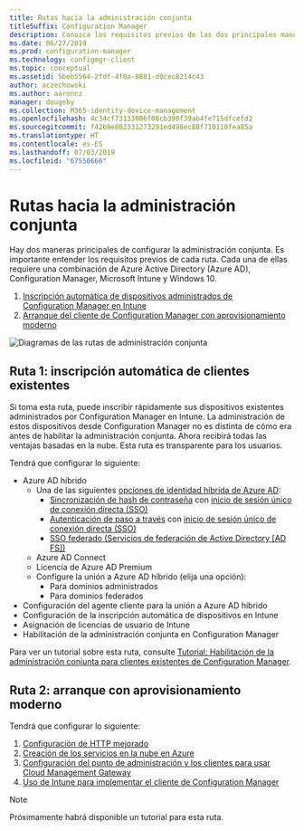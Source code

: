 ```yaml
---
title: Rutas hacia la administración conjunta
titleSuffix: Configuration Manager
description: Conozca los requisitos previos de las dos principales maneras de configurar la administración conjunta.
ms.date: 06/27/2019
ms.prod: configuration-manager
ms.technology: configmgr-client
ms.topic: conceptual
ms.assetid: 5beb5564-2fdf-4f0a-8801-d0cec8214c43
author: aczechowski
ms.author: aaroncz
manager: dougeby
ms.collection: M365-identity-device-management
ms.openlocfilehash: 4c34cf73133086f08cb390f39ab4fe715dfcefd2
ms.sourcegitcommit: f42b9e802331273291ed498ec88f710110fea85a
ms.translationtype: HT
ms.contentlocale: es-ES
ms.lasthandoff: 07/03/2019
ms.locfileid: "67550666"
---
```

# <a name="paths-to-co-management"></a>Rutas hacia la administración conjunta

Hay dos maneras principales de configurar la administración conjunta. Es importante entender los requisitos previos de cada ruta. Cada una de ellas requiere una combinación de Azure Active Directory (Azure AD), Configuration Manager, Microsoft Intune y Windows 10. 

1. [Inscripción automática de dispositivos administrados de Configuration Manager en Intune](#bkmk_path1)  
2. [Arranque del cliente de Configuration Manager con aprovisionamiento moderno](#bkmk_path2)  

![Diagramas de las rutas de administración conjunta](media/co-management-paths.png)



## <a name="bkmk_path1"></a> Ruta 1: inscripción automática de clientes existentes

Si toma esta ruta, puede inscribir rápidamente sus dispositivos existentes administrados por Configuration Manager en Intune. La administración de estos dispositivos desde Configuration Manager no es distinta de cómo era antes de habilitar la administración conjunta. Ahora recibirá todas las ventajas basadas en la nube. Esta ruta es transparente para los usuarios.

Tendrá que configurar lo siguiente:
- Azure AD híbrido
    - Una de las siguientes [opciones de identidad híbrida de Azure AD](https://docs.microsoft.com/azure/active-directory/hybrid/plan-connect-user-signin):  
       - [Sincronización de hash de contraseña](https://docs.microsoft.com/azure/active-directory/hybrid/plan-connect-user-signin#password-hash-synchronization) con [ inicio de sesión único de conexión directa (SSO)](https://docs.microsoft.com/azure/active-directory/hybrid/how-to-connect-sso)
       - [Autenticación de paso a través](https://docs.microsoft.com/azure/active-directory/hybrid/how-to-connect-pta) con [inicio de sesión único de conexión directa (SSO)](https://docs.microsoft.com/azure/active-directory/hybrid/how-to-connect-sso)
       - [SSO federado (Servicios de federación de Active Directory [AD FS])](https://docs.microsoft.com/azure/active-directory/hybrid/plan-connect-user-signin#federation-that-uses-a-new-or-existing-farm-with-ad-fs-in-windows-server-2012-r2)
    - Azure AD Connect
    - Licencia de Azure AD Premium
    - Configure la unión a Azure AD híbrido (elija una opción):
        - Para dominios administrados
        - Para dominios federados
- Configuración del agente cliente para la unión a Azure AD híbrido
- Configuración de la inscripción automática de dispositivos en Intune
- Asignación de licencias de usuario de Intune
- Habilitación de la administración conjunta en Configuration Manager

Para ver un tutorial sobre esta ruta, consulte [Tutorial: Habilitación de la administración conjunta para clientes existentes de Configuration Manager](/sccm/comanage/tutorial-co-manage-clients).



## <a name="bkmk_path2"></a> Ruta 2: arranque con aprovisionamiento moderno

Tendrá que configurar lo siguiente:

1. [Configuración de HTTP mejorado](/sccm/core/plan-design/hierarchy/enhanced-http)  
2. [Creación de los servicios en la nube en Azure](/sccm/core/servers/deploy/configure/azure-services-wizard)  
3. [Configuración del punto de administración y los clientes para usar Cloud Management Gateway](/sccm/core/clients/manage/cmg/setup-cloud-management-gateway)  
4. [Uso de Intune para implementar el cliente de Configuration Manager](/sccm/comanage/how-to-prepare-win10)  

> [!Note]  
> Próximamente habrá disponible un tutorial para esta ruta.

